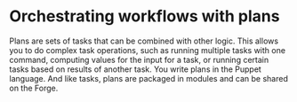 # Orchestrating workflows with plans

Plans are sets of tasks that can be combined with other logic. This allows you to do complex task operations, such 
as running multiple tasks with one command, computing values for the input for a task, or running certain tasks based 
on results of another task. You write plans in the Puppet language. And like tasks, plans are packaged in modules and 
can be shared on the Forge.